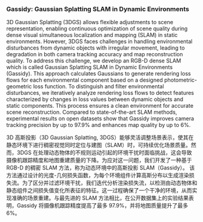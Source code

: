 ### Gassidy: Gaussian Splatting SLAM in Dynamic Environments

3D Gaussian Splatting (3DGS) allows flexible adjustments to scene representation, enabling continuous optimization of scene quality during dense visual simultaneous localization and mapping (SLAM) in static environments. However, 3DGS faces challenges in handling environmental disturbances from dynamic objects with irregular movement, leading to degradation in both camera tracking accuracy and map reconstruction quality. To address this challenge, we develop an RGB-D dense SLAM which is called Gaussian Splatting SLAM in Dynamic Environments (Gassidy). This approach calculates Gaussians to generate rendering loss flows for each environmental component based on a designed photometric-geometric loss function. To distinguish and filter environmental disturbances, we iteratively analyze rendering loss flows to detect features characterized by changes in loss values between dynamic objects and static components. This process ensures a clean environment for accurate scene reconstruction. Compared to state-of-the-art SLAM methods, experimental results on open datasets show that Gassidy improves camera tracking precision by up to 97.9% and enhances map quality by up to 6%.

3D 高斯投影（3D Gaussian Splatting, 3DGS）能够灵活调整场景表示，使其在静态环境下进行稠密视觉同时定位与建图（SLAM）时，可持续优化场景质量。然而，3DGS 在处理动态物体的不规则运动引起的环境干扰时面临挑战，这会导致摄像机跟踪精度和地图重建质量的下降。为应对这一问题，我们开发了一种基于 RGB-D 的稠密 SLAM 方法，称为动态环境中的高斯投影 SLAM（Gassidy）。
该方法通过设计的光度-几何损失函数，为每个环境组件计算高斯分布以生成渲染损失流。为了区分并过滤环境干扰，我们迭代分析渲染损失流，以检测由动态物体和静态组件之间损失值变化所表征的特征。这一过程确保了一个干净的环境，从而实现准确的场景重建。与最先进的 SLAM 方法相比，在公开数据集上的实验结果表明，Gassidy 将摄像机跟踪精度提高了最多 97.9%，并将地图质量提升了最多 6%。
